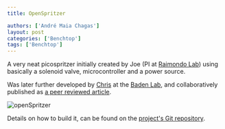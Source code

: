 ```yaml
---
title: OpenSpritzer

authors: ['André Maia Chagas']
layout: post
categories: ['Benchtop']
tags: ['Benchtop']
---
```



A very neat picospritzer initially created by Joe (PI at [Raimondo Lab](http://raimondolab.com/)) using basically a solenoid valve, microcontroller and a power source.

Was later further developed by [Chris](https://chrisjforman.com/) at the [Baden Lab](badenlab.org), and collaboratively published as [a peer reviewed article](https://www.nature.com/articles/s41598-017-02301-2).


  ![openSpritzer](http://raimondolab.com/wp-content/uploads/2013/12/puffadder-picospritzer.jpg "first open spritzer")




Details on how to build it, can be found on the [project's Git repository](https://github.com/BadenLab/Openspritzer/).
